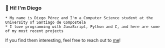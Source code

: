 ### 👋 Hi! I'm Diego
	* My name is Diego Pérez and I'm a Computer Science student at the University of Santiago de Compostela
	* I love programming with JavaScript, Python and C, and here are some of my most recent projects
If you find them interesting, feel free to reach out to [me](linkedin.com/in/diego-perez-alvarez)!
